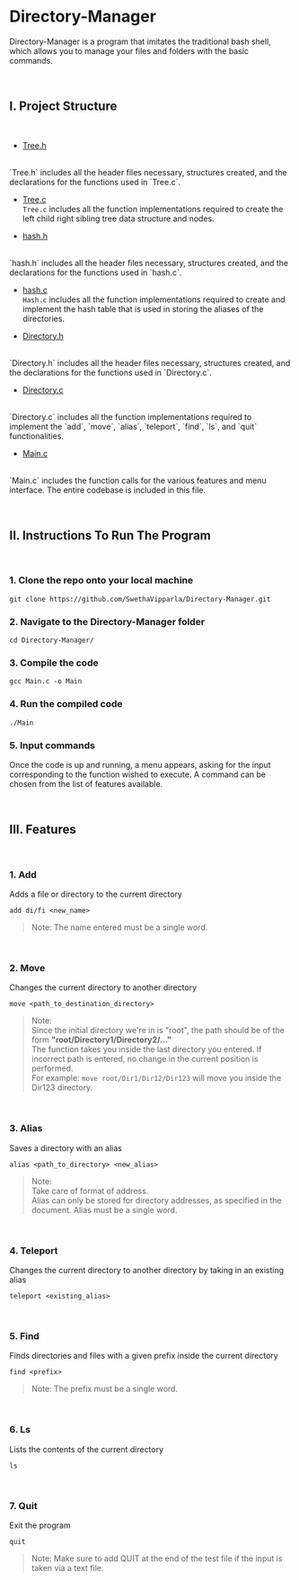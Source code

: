 # Directory-Manager

Directory-Manager is a program that imitates the traditional bash shell, which allows you to manage your files and folders with the basic commands.

&nbsp;

## I. Project Structure

<br>

* [Tree.h](https://github.com/SwethaVipparla/Directory-Manager/blob/master/Tree.h)
<br>
`Tree.h` includes all the header files necessary, structures created,
 and the declarations for the functions used in `Tree.c`.

* [Tree.c](https://github.com/SwethaVipparla/Directory-Manager/blob/master/Tree.c) <br>
`Tree.c` includes all the function implementations required to 
 create the left child right sibling tree data structure and nodes.

* [hash.h](https://github.com/SwethaVipparla/Directory-Manager/blob/master/hash.h)
<br>
`hash.h` includes all the header files necessary, structures created,
 and the declarations for the functions used in `hash.c`.

* [hash.c](https://github.com/SwethaVipparla/Directory-Manager/blob/master/hash.c) <br>
`Hash.c` includes all the function implementations required to 
 create and implement the hash table that is used in storing the 
 aliases of the directories.

* [Directory.h](https://github.com/SwethaVipparla/Directory-Manager/blob/master/Directory.h)
<br>
`Directory.h` includes all the header files necessary, structures created,
 and the declarations for the functions used in `Directory.c`.

* [Directory.c](https://github.com/SwethaVipparla/Directory-Manager/blob/master/Directory.c)
<br>
`Directory.c` includes all the function implementations required to 
 implement the `add`, `move`, `alias`, `teleport`, `find`, `ls`, and `quit` functionalities.

* [Main.c](https://github.com/SwethaVipparla/Directory-Manager/blob/master/Main.c)
<br>
`Main.c` includes the function calls for the various features and menu
 interface. The entire codebase is included in this file.

&nbsp;
## II. Instructions To Run The Program

<br>

### 1. Clone the repo onto your local machine
```
git clone https://github.com/SwethaVipparla/Directory-Manager.git
```
### 2. Navigate to the Directory-Manager folder
```
cd Directory-Manager/
```
### 3. Compile the code
```
gcc Main.c -o Main
```
### 4. Run the compiled code
```
./Main
```

### 5. Input commands
Once the code is up and running, a menu appears, asking for the input corresponding to the function wished to execute. A command can be chosen from the list of features available.

&nbsp;
## III. Features
<br>

### 1.  Add
Adds a file or directory to the current directory
```
add di/fi <new_name>
```
>  Note: The name entered must be a single word.  

<br>

### 2.  Move
Changes the current directory to another directory
```
move <path_to_destination_directory>
```

>  Note:\
Since the initial directory we're in is "root", the path should be of the form **"root/Directory1/Directory2/..."**<br>
The function takes you inside the last directory you entered. If incorrect path is entered, no change in the current position is performed.<br>
For example: `move root/Dir1/Dir12/Dir123`
will move you inside the Dir123 directory.

<br>

### 3.  Alias
Saves a directory with an alias
```
alias <path_to_directory> <new_alias>
```
> Note:\
 Take care of format of address.\
Alias can only be stored for directory addresses, as specified in the document. Alias must be a single word. 

<br>

### 4.  Teleport
Changes the current directory to another directory by taking in an existing alias
```
teleport <existing_alias>
```
<br>

### 5.  Find
Finds directories and files with a given prefix inside the current directory

```
find <prefix>
```
> Note: The prefix must be a single word.

<br>

### 6.  Ls
Lists the contents of the current directory

```
ls
```
<br>

### 7.  Quit
Exit the program

```
quit
```
> Note: Make sure to add QUIT at the end of the test file if the input is taken via a text file.

&nbsp;

